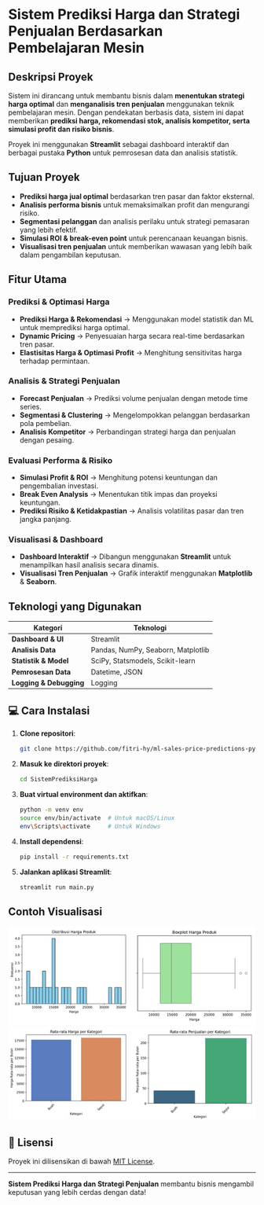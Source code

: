 # Sistem Prediksi Harga dan Strategi Penjualan Berdasarkan Pembelajaran Mesin  

## Deskripsi Proyek  
Sistem ini dirancang untuk membantu bisnis dalam **menentukan strategi harga optimal** dan **menganalisis tren penjualan** menggunakan teknik pembelajaran mesin. Dengan pendekatan berbasis data, sistem ini dapat memberikan **prediksi harga, rekomendasi stok, analisis kompetitor, serta simulasi profit dan risiko bisnis**.  

Proyek ini menggunakan **Streamlit** sebagai dashboard interaktif dan berbagai pustaka **Python** untuk pemrosesan data dan analisis statistik.  

## Tujuan Proyek  
- **Prediksi harga jual optimal** berdasarkan tren pasar dan faktor eksternal.  
- **Analisis performa bisnis** untuk memaksimalkan profit dan mengurangi risiko.  
- **Segmentasi pelanggan** dan analisis perilaku untuk strategi pemasaran yang lebih efektif.  
- **Simulasi ROI & break-even point** untuk perencanaan keuangan bisnis.  
- **Visualisasi tren penjualan** untuk memberikan wawasan yang lebih baik dalam pengambilan keputusan.  

## Fitur Utama  

### **Prediksi & Optimasi Harga**  
- **Prediksi Harga & Rekomendasi** → Menggunakan model statistik dan ML untuk memprediksi harga optimal.  
- **Dynamic Pricing** → Penyesuaian harga secara real-time berdasarkan tren pasar.  
- **Elastisitas Harga & Optimasi Profit** → Menghitung sensitivitas harga terhadap permintaan.  

### **Analisis & Strategi Penjualan**  
- **Forecast Penjualan** → Prediksi volume penjualan dengan metode time series.  
- **Segmentasi & Clustering** → Mengelompokkan pelanggan berdasarkan pola pembelian.  
- **Analisis Kompetitor** → Perbandingan strategi harga dan penjualan dengan pesaing.  

### **Evaluasi Performa & Risiko**  
- **Simulasi Profit & ROI** → Menghitung potensi keuntungan dan pengembalian investasi.  
- **Break Even Analysis** → Menentukan titik impas dan proyeksi keuntungan.  
- **Prediksi Risiko & Ketidakpastian** → Analisis volatilitas pasar dan tren jangka panjang.  

### **Visualisasi & Dashboard**  
- **Dashboard Interaktif** → Dibangun menggunakan **Streamlit** untuk menampilkan hasil analisis secara dinamis.  
- **Visualisasi Tren Penjualan** → Grafik interaktif menggunakan **Matplotlib** & **Seaborn**.  

## Teknologi yang Digunakan  

| **Kategori**     | **Teknologi** |
|-----------------|--------------|
| **Dashboard & UI** | Streamlit |
| **Analisis Data** | Pandas, NumPy, Seaborn, Matplotlib |
| **Statistik & Model** | SciPy, Statsmodels, Scikit-learn |
| **Pemrosesan Data** | Datetime, JSON |
| **Logging & Debugging** | Logging |

## 💻 Cara Instalasi  

1. **Clone repositori**:  
   ```sh
   git clone https://github.com/fitri-hy/ml-sales-price-predictions-python.git
   ```
2. **Masuk ke direktori proyek**:  
   ```sh
   cd SistemPrediksiHarga
   ```
3. **Buat virtual environment dan aktifkan**:  
   ```sh
   python -m venv env
   source env/bin/activate  # Untuk macOS/Linux
   env\Scripts\activate     # Untuk Windows
   ```
4. **Install dependensi**:  
   ```sh
   pip install -r requirements.txt
   ```
5. **Jalankan aplikasi Streamlit**:  
   ```sh
   streamlit run main.py
   ```

## Contoh Visualisasi  

<img src="./ss/1.jpg">
<img src="./ss/2.jpg">

## 📜 Lisensi  
Proyek ini dilisensikan di bawah [MIT License](LICENSE).  

---

**Sistem Prediksi Harga dan Strategi Penjualan** membantu bisnis mengambil keputusan yang lebih cerdas dengan data!  